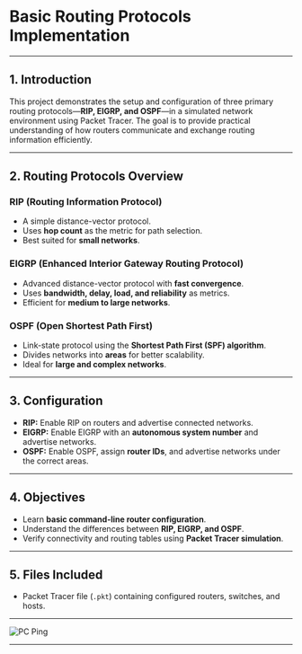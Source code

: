 
# **Basic Routing Protocols Implementation**

---

## **1. Introduction**

This project demonstrates the setup and configuration of three primary routing protocols—**RIP, EIGRP, and OSPF**—in a simulated network environment using Packet Tracer. The goal is to provide practical understanding of how routers communicate and exchange routing information efficiently.

---

## **2. Routing Protocols Overview**

### **RIP (Routing Information Protocol)**

* A simple distance-vector protocol.
* Uses **hop count** as the metric for path selection.
* Best suited for **small networks**.

### **EIGRP (Enhanced Interior Gateway Routing Protocol)**

* Advanced distance-vector protocol with **fast convergence**.
* Uses **bandwidth, delay, load, and reliability** as metrics.
* Efficient for **medium to large networks**.

### **OSPF (Open Shortest Path First)**

* Link-state protocol using the **Shortest Path First (SPF) algorithm**.
* Divides networks into **areas** for better scalability.
* Ideal for **large and complex networks**.

---

## **3. Configuration**

* **RIP:** Enable RIP on routers and advertise connected networks.
* **EIGRP:** Enable EIGRP with an **autonomous system number** and advertise networks.
* **OSPF:** Enable OSPF, assign **router IDs**, and advertise networks under the correct areas.

---

## **4. Objectives**

* Learn **basic command-line router configuration**.
* Understand the differences between **RIP, EIGRP, and OSPF**.
* Verify connectivity and routing tables using **Packet Tracer simulation**.

---

## **5. Files Included**

* Packet Tracer file (`.pkt`) containing configured routers, switches, and hosts.

---

![PC Ping](https://github.com/user-attachments/assets/42e9f26d-26d7-4585-a222-f42e11707cc0)

---
